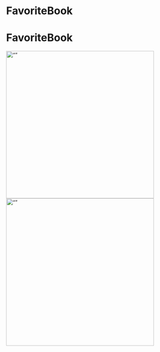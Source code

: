 # FavoriteBook
# FavoriteBook

<img src="https://github.com/10urbulut/FavoriteBook/assets/77685360/fa75f0a0-0c86-42b4-9215-3b048cd52ad1" alt= “” width="400">

<img src="https://github.com/10urbulut/FavoriteBook/assets/77685360/5b34f942-1b39-4ad8-a0e0-4a466c8e3afd" alt= “” width="400">
